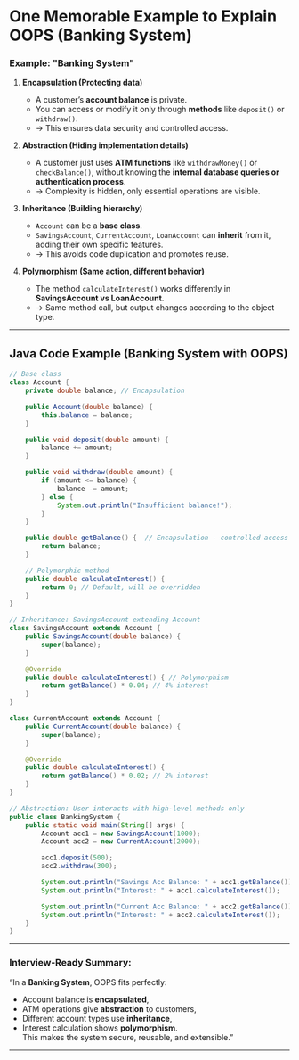 # One Memorable Example to Explain OOPS (Banking System)

### Example: **"Banking System"**

1. **Encapsulation (Protecting data)**
   - A customer’s **account balance** is private.  
   - You can access or modify it only through **methods** like `deposit()` or `withdraw()`.  
   - → This ensures data security and controlled access.

2. **Abstraction (Hiding implementation details)**
   - A customer just uses **ATM functions** like `withdrawMoney()` or `checkBalance()`, without knowing the **internal database queries or authentication process**.  
   - → Complexity is hidden, only essential operations are visible.

3. **Inheritance (Building hierarchy)**
   - `Account` can be a **base class**.  
   - `SavingsAccount`, `CurrentAccount`, `LoanAccount` can **inherit** from it, adding their own specific features.  
   - → This avoids code duplication and promotes reuse.

4. **Polymorphism (Same action, different behavior)**
   - The method `calculateInterest()` works differently in **SavingsAccount vs LoanAccount**.  
   - → Same method call, but output changes according to the object type.  

***

## Java Code Example (Banking System with OOPS)

```java
// Base class
class Account {
    private double balance; // Encapsulation

    public Account(double balance) {
        this.balance = balance;
    }

    public void deposit(double amount) {
        balance += amount;
    }

    public void withdraw(double amount) {
        if (amount <= balance) {
            balance -= amount;
        } else {
            System.out.println("Insufficient balance!");
        }
    }

    public double getBalance() {  // Encapsulation - controlled access
        return balance;
    }

    // Polymorphic method
    public double calculateInterest() {
        return 0; // Default, will be overridden
    }
}

// Inheritance: SavingsAccount extending Account
class SavingsAccount extends Account {
    public SavingsAccount(double balance) {
        super(balance);
    }

    @Override
    public double calculateInterest() { // Polymorphism
        return getBalance() * 0.04; // 4% interest
    }
}

class CurrentAccount extends Account {
    public CurrentAccount(double balance) {
        super(balance);
    }

    @Override
    public double calculateInterest() {
        return getBalance() * 0.02; // 2% interest
    }
}

// Abstraction: User interacts with high-level methods only
public class BankingSystem {
    public static void main(String[] args) {
        Account acc1 = new SavingsAccount(1000);
        Account acc2 = new CurrentAccount(2000);

        acc1.deposit(500);
        acc2.withdraw(300);

        System.out.println("Savings Acc Balance: " + acc1.getBalance());
        System.out.println("Interest: " + acc1.calculateInterest());

        System.out.println("Current Acc Balance: " + acc2.getBalance());
        System.out.println("Interest: " + acc2.calculateInterest());
    }
}
```

***

### Interview-Ready Summary:
“In a **Banking System**, OOPS fits perfectly:  
- Account balance is **encapsulated**,  
- ATM operations give **abstraction** to customers,  
- Different account types use **inheritance**,  
- Interest calculation shows **polymorphism**.  
This makes the system secure, reusable, and extensible.”  

***